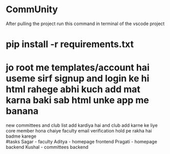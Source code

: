 # CommUnity
After pulling the project run this command in terminal of the vscode project
# pip install -r requirements.txt
# jo root me templates/account hai useme sirf signup and login ke hi html rahege abhi kuch add mat karna baki sab html unke app me banana
new committees and club list add kardiya hai and club add karne ke liye core member hona chaiye 
faculty email verification hold pe rakha hai badme karege
<br>
#tasks
Sagar - faculty 
Aditya - homepage frontend
Pragati - homepage backend 
Kushal - committees backend 
